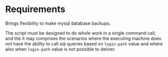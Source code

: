 # Requirements

Brings flexibility to make mysql database backups.

The script must be designed to do whole work in a single command call, and the it may comprises the scenarios where the executing machine does not have the ability to call sql queries based on `login-path` value and where also when `login-path` value is not possible to deliver.